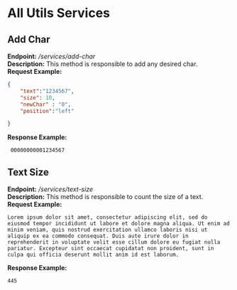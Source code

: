 # All Utils Services
## Add Char
**Endpoint:** */services/add-char*
<br />
**Description:** This method is responsible to add any desired char. 
<br />
**Request Example:** 
<br />
```json
{
    "text":"1234567",
    "size": 10,
    "newChar" : "0",
    "position":"left"

}
```
**Response Example:** 
```
 00000000001234567
```

## Text Size
**Endpoint:** */services/text-size*
<br />
**Description:** This method is responsible to count the size of a text. 
<br />
**Request Example:** 
<br />
```
Lorem ipsum dolor sit amet, consectetur adipiscing elit, sed do eiusmod tempor incididunt ut labore et dolore magna aliqua. Ut enim ad minim veniam, quis nostrud exercitation ullamco laboris nisi ut aliquip ex ea commodo consequat. Duis aute irure dolor in reprehenderit in voluptate velit esse cillum dolore eu fugiat nulla pariatur. Excepteur sint occaecat cupidatat non proident, sunt in culpa qui officia deserunt mollit anim id est laborum.
```
**Response Example:** 
```
445
```
